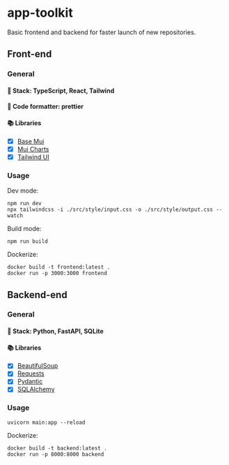 # app-toolkit

Basic frontend and backend for faster launch of new repositories.

## Front-end

### General

#### 🔋 Stack: TypeScript, React, Tailwind
#### 💅 Code formatter: prettier
#### 📚 Libraries
- [x] [Base Mui](https://mui.com/base-ui/)
- [x] [Mui Charts](https://mui.com/x/react-charts/getting-started/)
- [x] [Tailwind UI](https://tailwindui.com/)

### Usage

Dev mode:
```
npm run dev
npx tailwindcss -i ./src/style/input.css -o ./src/style/output.css --watch
```

Build mode:
```
npm run build
```

Dockerize:
```
docker build -t frontend:latest .
docker run -p 3000:3000 frontend
```

## Backend-end

### General

#### 🔋 Stack: Python, FastAPI, SQLite
<!-- #### 💅 Code formatter: ? -->
#### 📚 Libraries
- [x] [BeautifulSoup](https://pypi.org/project/beautifulsoup4/)
- [x] [Requests](https://pypi.org/project/requests/)
- [x] [Pydantic](https://docs.pydantic.dev/latest/)
- [x] [SQLAlchemy](https://www.sqlalchemy.org/)

### Usage

```
uvicorn main:app --reload
```

Dockerize:
```
docker build -t backend:latest .
docker run -p 8000:8000 backend
```